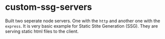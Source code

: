 # custom-ssg-servers

Built two seperate node servers. One with the `http` and another one with the `express`.
It is very basic example for Static Stite Generation (SSG). They are serving static html files to the client.
